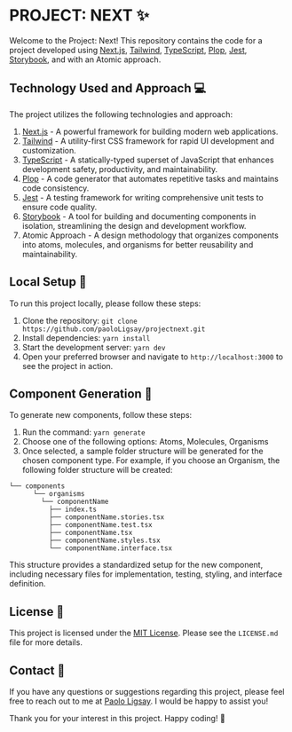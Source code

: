 # PROJECT: NEXT ✨

Welcome to the Project: Next! This repository contains the code for a project developed using [Next.js](https://nextjs.org/), [Tailwind](https://tailwindcss.com/), [TypeScript](https://www.typescriptlang.org/), [Plop](https://plopjs.com/), [Jest](https://jestjs.io/), [Storybook](https://storybook.js.org/), and with an Atomic approach.

## Technology Used and Approach 💻

The project utilizes the following technologies and approach:

1. [Next.js](https://nextjs.org/) - A powerful framework for building modern web applications.
2. [Tailwind](https://tailwindcss.com/) - A utility-first CSS framework for rapid UI development and customization.
3. [TypeScript](https://www.typescriptlang.org/) - A statically-typed superset of JavaScript that enhances development safety, productivity, and maintainability.
4. [Plop](https://plopjs.com/) - A code generator that automates repetitive tasks and maintains code consistency.
5. [Jest](https://jestjs.io/) - A testing framework for writing comprehensive unit tests to ensure code quality.
6. [Storybook](https://storybook.js.org/) - A tool for building and documenting components in isolation, streamlining the design and development workflow.
7. Atomic Approach - A design methodology that organizes components into atoms, molecules, and organisms for better reusability and maintainability.

## Local Setup 🚀

To run this project locally, please follow these steps:

1. Clone the repository: `git clone https://github.com/paoloLigsay/projectnext.git`
2. Install dependencies: `yarn install`
3. Start the development server: `yarn dev`
4. Open your preferred browser and navigate to `http://localhost:3000` to see the project in action.

## Component Generation 🧩

To generate new components, follow these steps:

1. Run the command: `yarn generate`
2. Choose one of the following options: Atoms, Molecules, Organisms
3. Once selected, a sample folder structure will be generated for the chosen component type. For example, if you choose an Organism, the following folder structure will be created:

```
└── components
      └── organisms
        └── componentName
          ├── index.ts
          ├── componentName.stories.tsx
          ├── componentName.test.tsx
          ├── componentName.tsx
          ├── componentName.styles.tsx
          └── componentName.interface.tsx
```

This structure provides a standardized setup for the new component, including necessary files for implementation, testing, styling, and interface definition.

## License 📄
This project is licensed under the [MIT License](LICENSE.md). Please see the `LICENSE.md` file for more details.

## Contact 📧
If you have any questions or suggestions regarding this project, please feel free to reach out to me at [Paolo Ligsay](https://paolomartinligsay.netlify.app/). I would be happy to assist you!

Thank you for your interest in this project. Happy coding! 🎉
